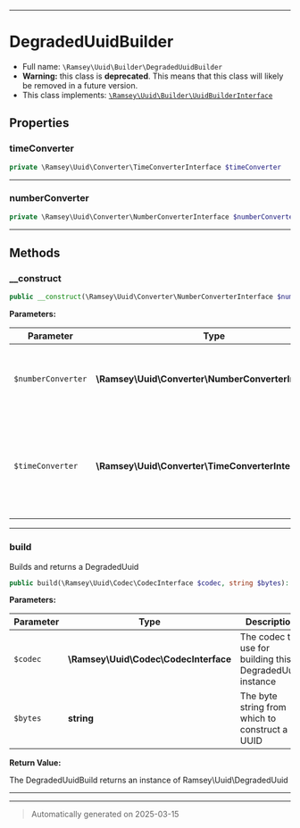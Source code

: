 ***

# DegradedUuidBuilder





* Full name: `\Ramsey\Uuid\Builder\DegradedUuidBuilder`
* **Warning:** this class is **deprecated**. This means that this class will likely be removed in a future version.
* This class implements:
[`\Ramsey\Uuid\Builder\UuidBuilderInterface`](./UuidBuilderInterface.md)



## Properties


### timeConverter



```php
private \Ramsey\Uuid\Converter\TimeConverterInterface $timeConverter
```






***

### numberConverter



```php
private \Ramsey\Uuid\Converter\NumberConverterInterface $numberConverter
```






***

## Methods


### __construct



```php
public __construct(\Ramsey\Uuid\Converter\NumberConverterInterface $numberConverter, \Ramsey\Uuid\Converter\TimeConverterInterface|null $timeConverter = null): mixed
```








**Parameters:**

| Parameter | Type | Description |
|-----------|------|-------------|
| `$numberConverter` | **\Ramsey\Uuid\Converter\NumberConverterInterface** | The number converter to<br />use when constructing the DegradedUuid |
| `$timeConverter` | **\Ramsey\Uuid\Converter\TimeConverterInterface&#124;null** | The time converter to use<br />for converting timestamps extracted from a UUID to Unix timestamps |





***

### build

Builds and returns a DegradedUuid

```php
public build(\Ramsey\Uuid\Codec\CodecInterface $codec, string $bytes): \Ramsey\Uuid\DegradedUuid
```








**Parameters:**

| Parameter | Type | Description |
|-----------|------|-------------|
| `$codec` | **\Ramsey\Uuid\Codec\CodecInterface** | The codec to use for building this DegradedUuid instance |
| `$bytes` | **string** | The byte string from which to construct a UUID |


**Return Value:**

The DegradedUuidBuild returns an instance of Ramsey\Uuid\DegradedUuid




***


***
> Automatically generated on 2025-03-15
